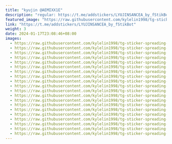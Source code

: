 ```yaml
---
title: "kyujin @AEMIXX1E"
description: "regular: https://t.me/addstickers/LYUJINSANCEA_by_fStikBot"
featured_image: "https://raw.githubusercontent.com/kylelin1998/tg-sticker-spreading-worldwide-images/main/img/c94dda69-daaf-48db-8197-170f224cb50e.jpg"
link: "https://t.me/addstickers/LYUJINSANCEA_by_fStikBot"
weight: 3
date: 2024-01-17T23:08:46+08:00
images:
  - https://raw.githubusercontent.com/kylelin1998/tg-sticker-spreading-worldwide-images/main/img/c94dda69-daaf-48db-8197-170f224cb50e.jpg
  - https://raw.githubusercontent.com/kylelin1998/tg-sticker-spreading-worldwide-images/main/img/74a55d1d-a8bc-4649-a8fa-73aec94b73c4.jpg
  - https://raw.githubusercontent.com/kylelin1998/tg-sticker-spreading-worldwide-images/main/img/2143b1a5-4161-447d-8eab-48f12f3d5c1e.jpg
  - https://raw.githubusercontent.com/kylelin1998/tg-sticker-spreading-worldwide-images/main/img/d48f40f8-baf8-4cf9-af7c-393b7dd56f72.jpg
  - https://raw.githubusercontent.com/kylelin1998/tg-sticker-spreading-worldwide-images/main/img/2f50a4fe-14fa-4672-ae3e-17c703f1bf44.jpg
  - https://raw.githubusercontent.com/kylelin1998/tg-sticker-spreading-worldwide-images/main/img/9942e3af-e122-4215-a1e7-52f3e76d0ec4.jpg
  - https://raw.githubusercontent.com/kylelin1998/tg-sticker-spreading-worldwide-images/main/img/92be6573-acca-41b1-b2e0-8116ef9a67a6.jpg
  - https://raw.githubusercontent.com/kylelin1998/tg-sticker-spreading-worldwide-images/main/img/dec5e7fb-0383-40e1-bdb9-087a349e20dd.jpg
  - https://raw.githubusercontent.com/kylelin1998/tg-sticker-spreading-worldwide-images/main/img/a80ad3d9-d0dc-463f-935e-825c5adab503.jpg
  - https://raw.githubusercontent.com/kylelin1998/tg-sticker-spreading-worldwide-images/main/img/4fe8dfda-a5b3-45a4-8da1-abb7f88f49db.jpg
  - https://raw.githubusercontent.com/kylelin1998/tg-sticker-spreading-worldwide-images/main/img/ff909065-feec-41e1-af67-b1b412a179c8.jpg
  - https://raw.githubusercontent.com/kylelin1998/tg-sticker-spreading-worldwide-images/main/img/0bd8e1a6-13d7-4413-97f7-ce0e0e1253e4.jpg
  - https://raw.githubusercontent.com/kylelin1998/tg-sticker-spreading-worldwide-images/main/img/8329e0c5-2a9e-4a28-91fc-5a8da06b9df6.jpg
  - https://raw.githubusercontent.com/kylelin1998/tg-sticker-spreading-worldwide-images/main/img/b0c02db1-954a-4471-a91c-55cdb75f5791.jpg
  - https://raw.githubusercontent.com/kylelin1998/tg-sticker-spreading-worldwide-images/main/img/a0b5046f-dc52-4321-8b07-b2d1cf63e8b1.jpg
  - https://raw.githubusercontent.com/kylelin1998/tg-sticker-spreading-worldwide-images/main/img/c101f019-5abd-49b1-8731-3b8293727db6.jpg
  - https://raw.githubusercontent.com/kylelin1998/tg-sticker-spreading-worldwide-images/main/img/ed5a0013-4fb3-4f1a-9eb1-330313dca602.jpg
  - https://raw.githubusercontent.com/kylelin1998/tg-sticker-spreading-worldwide-images/main/img/0676f433-dc13-4be2-a04c-367dd2eee797.jpg
  - https://raw.githubusercontent.com/kylelin1998/tg-sticker-spreading-worldwide-images/main/img/e3799e29-5dc9-4d28-bf27-51162f48e0f8.jpg
  - https://raw.githubusercontent.com/kylelin1998/tg-sticker-spreading-worldwide-images/main/img/1d6613fd-6e1c-411f-8a6b-d1493d57b447.jpg
---
```

